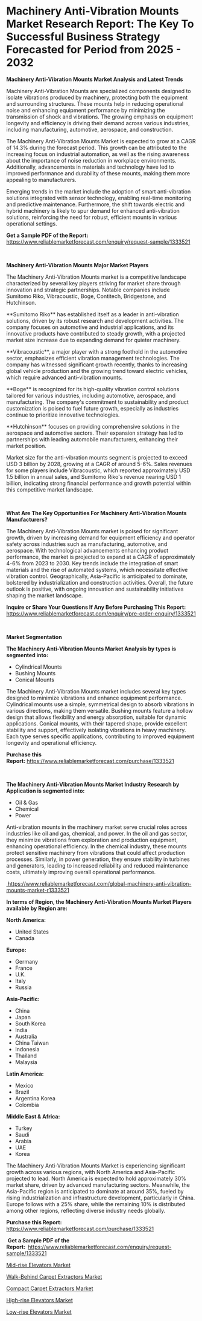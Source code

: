 <p><h1>Machinery Anti-Vibration Mounts Market Research Report: The Key To Successful Business Strategy Forecasted for Period from 2025 - 2032</h1></p><p><strong>Machinery Anti-Vibration Mounts Market Analysis and Latest Trends</strong></p>
<p><p>Machinery Anti-Vibration Mounts are specialized components designed to isolate vibrations produced by machinery, protecting both the equipment and surrounding structures. These mounts help in reducing operational noise and enhancing equipment performance by minimizing the transmission of shock and vibrations. The growing emphasis on equipment longevity and efficiency is driving their demand across various industries, including manufacturing, automotive, aerospace, and construction.</p><p>The Machinery Anti-Vibration Mounts Market is expected to grow at a CAGR of 14.3% during the forecast period. This growth can be attributed to the increasing focus on industrial automation, as well as the rising awareness about the importance of noise reduction in workplace environments. Additionally, advancements in materials and technology have led to improved performance and durability of these mounts, making them more appealing to manufacturers.</p><p>Emerging trends in the market include the adoption of smart anti-vibration solutions integrated with sensor technology, enabling real-time monitoring and predictive maintenance. Furthermore, the shift towards electric and hybrid machinery is likely to spur demand for enhanced anti-vibration solutions, reinforcing the need for robust, efficient mounts in various operational settings.</p></p>
<p><strong>Get a Sample PDF of the Report:&nbsp;</strong> <a href="https://www.reliablemarketforecast.com/enquiry/request-sample/1333521?utm_campaign=1897&utm_medium=2&utm_source=Github&utm_content=ia&utm_term=24032025&utm_id=machinery-anti-vibration-mounts">https://www.reliablemarketforecast.com/enquiry/request-sample/1333521</a></p>
<p>&nbsp;</p>
<p><strong>Machinery Anti-Vibration Mounts Major Market Players</strong></p>
<p><p>The Machinery Anti-Vibration Mounts market is a competitive landscape characterized by several key players striving for market share through innovation and strategic partnerships. Notable companies include Sumitomo Riko, Vibracoustic, Boge, Contitech, Bridgestone, and Hutchinson.</p><p>**Sumitomo Riko** has established itself as a leader in anti-vibration solutions, driven by its robust research and development activities. The company focuses on automotive and industrial applications, and its innovative products have contributed to steady growth, with a projected market size increase due to expanding demand for quieter machinery.</p><p>**Vibracoustic**, a major player with a strong foothold in the automotive sector, emphasizes efficient vibration management technologies. The company has witnessed significant growth recently, thanks to increasing global vehicle production and the growing trend toward electric vehicles, which require advanced anti-vibration mounts.</p><p>**Boge** is recognized for its high-quality vibration control solutions tailored for various industries, including automotive, aerospace, and manufacturing. The company's commitment to sustainability and product customization is poised to fuel future growth, especially as industries continue to prioritize innovative technologies.</p><p>**Hutchinson** focuses on providing comprehensive solutions in the aerospace and automotive sectors. Their expansion strategy has led to partnerships with leading automobile manufacturers, enhancing their market position.</p><p>Market size for the anti-vibration mounts segment is projected to exceed USD 3 billion by 2028, growing at a CAGR of around 5-6%. Sales revenues for some players include Vibracoustic, which reported approximately USD 1.5 billion in annual sales, and Sumitomo Riko's revenue nearing USD 1 billion, indicating strong financial performance and growth potential within this competitive market landscape.</p></p>
<p>&nbsp;</p>
<p><strong>What Are The Key Opportunities For Machinery Anti-Vibration Mounts Manufacturers?</strong></p>
<p><p>The Machinery Anti-Vibration Mounts market is poised for significant growth, driven by increasing demand for equipment efficiency and operator safety across industries such as manufacturing, automotive, and aerospace. With technological advancements enhancing product performance, the market is projected to expand at a CAGR of approximately 4-6% from 2023 to 2030. Key trends include the integration of smart materials and the rise of automated systems, which necessitate effective vibration control. Geographically, Asia-Pacific is anticipated to dominate, bolstered by industrialization and construction activities. Overall, the future outlook is positive, with ongoing innovation and sustainability initiatives shaping the market landscape.</p></p>
<p><strong>Inquire or Share Your Questions If Any Before Purchasing This Report:</strong> <a href="https://www.reliablemarketforecast.com/enquiry/pre-order-enquiry/1333521?utm_campaign=1897&utm_medium=2&utm_source=Github&utm_content=ia&utm_term=24032025&utm_id=machinery-anti-vibration-mounts">https://www.reliablemarketforecast.com/enquiry/pre-order-enquiry/1333521</a></p>
<p>&nbsp;</p>
<p><strong>Market Segmentation</strong></p>
<p><strong>The Machinery Anti-Vibration Mounts Market Analysis by types is segmented into:</strong></p>
<p><ul><li>Cylindrical Mounts</li><li>Bushing Mounts</li><li>Conical Mounts</li></ul></p>
<p><p>The Machinery Anti-Vibration Mounts market includes several key types designed to minimize vibrations and enhance equipment performance. Cylindrical mounts use a simple, symmetrical design to absorb vibrations in various directions, making them versatile. Bushing mounts feature a hollow design that allows flexibility and energy absorption, suitable for dynamic applications. Conical mounts, with their tapered shape, provide excellent stability and support, effectively isolating vibrations in heavy machinery. Each type serves specific applications, contributing to improved equipment longevity and operational efficiency.</p></p>
<p><strong>Purchase this Report:&nbsp;</strong><a href="https://www.reliablemarketforecast.com/purchase/1333521?utm_campaign=1897&utm_medium=2&utm_source=Github&utm_content=ia&utm_term=24032025&utm_id=machinery-anti-vibration-mounts">https://www.reliablemarketforecast.com/purchase/1333521</a></p>
<p>&nbsp;</p>
<p><strong>The Machinery Anti-Vibration Mounts Market Industry Research by Application is segmented into:</strong></p>
<p><ul><li>Oil & Gas</li><li>Chemical</li><li>Power</li></ul></p>
<p><p>Anti-vibration mounts in the machinery market serve crucial roles across industries like oil and gas, chemical, and power. In the oil and gas sector, they minimize vibrations from exploration and production equipment, enhancing operational efficiency. In the chemical industry, these mounts protect sensitive machinery from vibrations that could affect production processes. Similarly, in power generation, they ensure stability in turbines and generators, leading to increased reliability and reduced maintenance costs, ultimately improving overall operational performance.</p></p>
<p><a href="https://www.reliablemarketforecast.com/global-machinery-anti-vibration-mounts-market-r1333521?utm_campaign=1897&utm_medium=2&utm_source=Github&utm_content=ia&utm_term=24032025&utm_id=machinery-anti-vibration-mounts">&nbsp;https://www.reliablemarketforecast.com/global-machinery-anti-vibration-mounts-market-r1333521</a></p>
<p><strong>In terms of Region, the Machinery Anti-Vibration Mounts Market Players available by Region are:</strong></p>
<p>
    <p> <strong> North America: </strong>
        <ul>
            <li>United States</li>
            <li>Canada</li>
        </ul>
        </p> 
    <p> <strong> Europe: </strong>
        <ul>
            <li>Germany</li>
            <li>France</li>
            <li>U.K.</li>
            <li>Italy</li>
            <li>Russia</li>
        </ul>
        </p> 
    <p> <strong> Asia-Pacific: </strong>
        <ul>
            <li>China</li>
            <li>Japan</li>
            <li>South Korea</li>
            <li>India</li>
            <li>Australia</li>
            <li>China Taiwan</li>
            <li>Indonesia</li>
            <li>Thailand</li>
            <li>Malaysia</li>
        </ul>
        </p> 
    <p> <strong> Latin America: </strong>
        <ul>
            <li>Mexico</li>
            <li>Brazil</li>
            <li>Argentina Korea</li>
            <li>Colombia</li>
        </ul>
        </p> 
    <p> <strong> Middle East & Africa: </strong>
        <ul>
            <li>Turkey</li>
            <li>Saudi</li>
            <li>Arabia</li>
            <li>UAE</li>
            <li>Korea</li>
        </ul>
    </p>
    </p>
<p><p>The Machinery Anti-Vibration Mounts Market is experiencing significant growth across various regions, with North America and Asia-Pacific projected to lead. North America is expected to hold approximately 30% market share, driven by advanced manufacturing sectors. Meanwhile, the Asia-Pacific region is anticipated to dominate at around 35%, fueled by rising industrialization and infrastructure development, particularly in China. Europe follows with a 25% share, while the remaining 10% is distributed among other regions, reflecting diverse industry needs globally.</p></p>
<p><strong>Purchase this Report: </strong><a href="https://www.reliablemarketforecast.com/purchase/1333521?utm_campaign=1897&utm_medium=2&utm_source=Github&utm_content=ia&utm_term=24032025&utm_id=machinery-anti-vibration-mounts">https://www.reliablemarketforecast.com/purchase/1333521</a></p>
<p>&nbsp;<strong>Get a Sample PDF of the Report:&nbsp;&nbsp;</strong><a href="https://www.reliablemarketforecast.com/enquiry/request-sample/1333521?utm_campaign=1897&utm_medium=2&utm_source=Github&utm_content=ia&utm_term=24032025&utm_id=machinery-anti-vibration-mounts">https://www.reliablemarketforecast.com/enquiry/request-sample/1333521</a></p>
<p><strong></strong></p>
<p><p><a href="https://github.com/shongranch73/Market-Research-Report-List-1/blob/main/mid-rise-elevators-market.md?utm_campaign=1897&utm_medium=2&utm_source=Github&utm_content=ia&utm_term=24032025&utm_id=machinery-anti-vibration-mounts">Mid-rise Elevators Market</a></p><p><a href="https://github.com/bordzjisela/Market-Research-Report-List-1/blob/main/walk-behind-carpet-extractors-market.md?utm_campaign=1897&utm_medium=2&utm_source=Github&utm_content=ia&utm_term=24032025&utm_id=machinery-anti-vibration-mounts">Walk-Behind Carpet Extractors Market</a></p><p><a href="https://github.com/stvnpukaj10/Market-Research-Report-List-1/blob/main/compact-carpet-extractors-market.md?utm_campaign=1897&utm_medium=2&utm_source=Github&utm_content=ia&utm_term=24032025&utm_id=machinery-anti-vibration-mounts">Compact Carpet Extractors Market</a></p><p><a href="https://github.com/amourdeeks8j/Market-Research-Report-List-1/blob/main/high-rise-elevators-market.md?utm_campaign=1897&utm_medium=2&utm_source=Github&utm_content=ia&utm_term=24032025&utm_id=machinery-anti-vibration-mounts">High-rise Elevators Market</a></p><p><a href="https://github.com/sakourkishev/Market-Research-Report-List-1/blob/main/low-rise-elevators-market.md?utm_campaign=1897&utm_medium=2&utm_source=Github&utm_content=ia&utm_term=24032025&utm_id=machinery-anti-vibration-mounts">Low-rise Elevators Market</a></p></p>